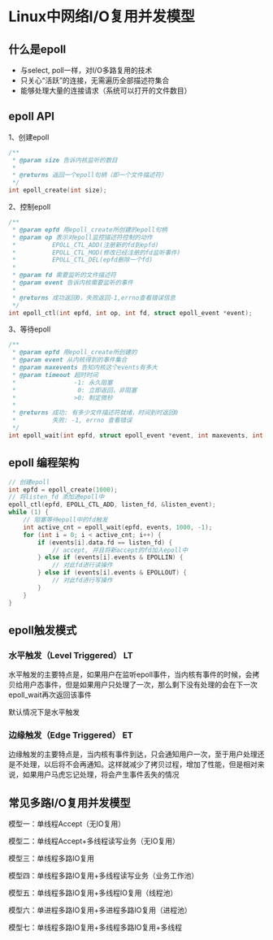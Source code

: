 # Linux中网络I/O复用并发模型
## 什么是epoll
- 与select, poll一样，对I/O多路复用的技术
- 只关心“活跃”的连接，无需遍历全部描述符集合
- 能够处理大量的连接请求（系统可以打开的文件数目）

## epoll API

1、创建epoll
```c
/**
 * @param size 告诉内核监听的数目
 *
 * @returns 返回一个epoll句柄（即一个文件描述符）
 */
int epoll_create(int size);
```

2、控制epoll
```c
/**
 * @param epfd 用epoll_create所创建的epoll句柄
 * @param op 表示对epoll监控描述符控制的动作
 *          EPOLL_CTL_ADD(注册新的fd到epfd)
 *          EPOLL_CTL_MOD(修改已经注册的fd监听事件)
 *          EPOLL_CTL_DEL(epfd删除一个fd)
 *
 * @param fd 需要监听的文件描述符
 * @param event 告诉内核需要监听的事件
 *
 * @returns 成功返回0，失败返回-1,errno查看错误信息
 */
int epoll_ctl(int epfd, int op, int fd, struct epoll_event *event);
```

3、等待epoll
```c
/**
 * @param epfd 用epoll_create所创建的
 * @param event 从内核得到的事件集合
 * @param maxevents 告知内核这个events有多大
 * @param timeout 超时时间
 *                -1: 永久阻塞
 *                 0: 立即返回，非阻塞
 *                >0: 制定微秒
 *
 * @returns 成功: 有多少文件描述符就绪，时间到时返回0
 *          失败: -1, errno 查看错误 
 */
int epoll_wait(int epfd, struct epoll_event *event, int maxevents, int timeout);
```

## epoll 编程架构

```c
// 创建epoll
int epfd = epoll_create(1000);
// 将listen_fd 添加进epoll中
epoll_ctl(epfd, EPOLL_CTL_ADD, listen_fd, &listen_event);
while (1) {
    // 阻塞等待epoll中的fd触发
    int active_cnt = epoll_wait(epfd, events, 1000, -1);
    for (int i = 0; i < active_cnt; i++) {
        if (events[i].data.fd == listen_fd) {
            // accept, 并且将新accept的fd加入epoll中
        } else if (events[i].events & EPOLLIN) {
            // 对此fd进行读操作
        } else if (events[i].events & EPOLLOUT) {
            // 对此fd进行写操作
        }
    }
}
```
## epoll触发模式

### 水平触发（Level Triggered） LT

水平触发的主要特点是，如果用户在监听epoll事件，当内核有事件的时候，会拷贝给用户态事件，但是如果用户只处理了一次，那么剩下没有处理的会在下一次epoll_wait再次返回该事件

默认情况下是水平触发

### 边缘触发（Edge Triggered）  ET

边缘触发的主要特点是，当内核有事件到达，只会通知用户一次，至于用户处理还是不处理，以后将不会再通知。这样就减少了拷贝过程，增加了性能，但是相对来说，如果用户马虎忘记处理，将会产生事件丢失的情况

## 常见多路I/O复用并发模型

模型一：单线程Accept（无IO复用）


模型二：单线程Accept+多线程读写业务（无IO复用）


模型三：单线程多路IO复用


模型四：单线程多路IO复用+多线程读写业务（业务工作池）


模型五：单线程多路IO复用+多线程IO复用（线程池）


模型六：单进程多路IO复用+多进程多路IO复用（进程池）


模型七：单线程多路IO复用+多线程多路IO复用+多线程